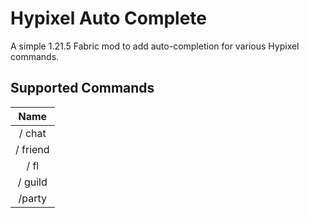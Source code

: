 # Hypixel Auto Complete

A simple 1.21.5 Fabric mod to add auto-completion for various Hypixel commands.

## Supported Commands
|   Name   |
|:--------:|
|  / chat  |
| / friend |
|   / fl   |
| / guild  |
|  /party  |

